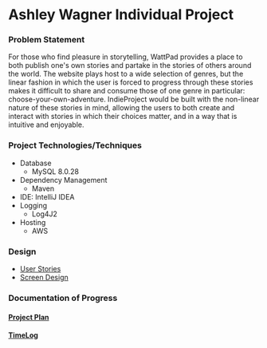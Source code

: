 # Ashley Wagner Individual Project

### Problem Statement

For those who find pleasure in storytelling, WattPad provides a place to both publish one's own stories and partake in 
the stories of others around the world. The website plays host to a wide selection of genres, but the linear fashion in which
the user is forced to progress through these stories makes it difficult to share and consume those of one genre in 
particular: choose-your-own-adventure. IndieProject would be built with the non-linear nature of these stories in mind, 
allowing the users to both create and interact with stories in which their choices matter, and in a way that is intuitive and 
enjoyable.


### Project Technologies/Techniques

* Database
    * MySQL 8.0.28
* Dependency Management
    * Maven
* IDE: IntelliJ IDEA
* Logging
  * Log4J2
* Hosting
  * AWS


### Design

* [User Stories](DesignDocuments/userStories.md)
* [Screen Design](DesignDocuments)

[//]: # (* [Application Flow]&#40;DesignDocuments/applicationFlow.md&#41;)

[//]: # (* [Database Design]&#40;DesignDocuments/databaseDiagram.png&#41;)

[//]: # (* [Tasks]&#40;DesignDocuments/tasks.md&#41;)


### Documentation of Progress

#### [Project Plan](ProjectPlan.md)
#### [TimeLog](TimeLog.md)
